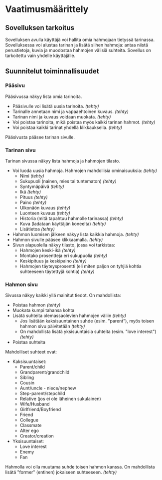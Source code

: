# Vaatimusmäärittely

## Sovelluksen tarkoitus

Sovelluksen avulla käyttäjä voi hallita omia hahmojaan tietyssä tarinassa. Sovelluksessa voi alustaa tarinan ja lisätä siihen hahmoja: antaa niistä perustietoja, kuvia ja muodostaa hahmojen välisiä suhteita. Sovellus on tarkoitettu vain yhdelle käyttäjälle.

## Suunnitelut toiminnallisuudet

### Pääsivu

Pääsivussa näkyy lista omia tarinoita.

- Pääsivulle voi lisätä uusia tarinoita. *(tehty)*
- Tarinalle annetaan nimi ja vapaaehtoinen kuvaus. *(tehty)*
- Tarinan nimi ja kuvaus voidaan muokata. *(tehty)*
- Voi poistaa tarinoita, mikä poistaa myös kaikki tarinan hahmot. *(tehty)*
- Voi poistaa kaikki tarinat yhdellä klikkauksella. *(tehty)*

Pääsivusta pääsee tarinan sivulle.

### Tarinan sivu

Tarinan sivussa näkyy lista hahmoja ja hahmojen tilasto.

- Voi luoda uusia hahmoja. Hahmojen mahdollisia ominaisuuksia: *(tehty)*
    - Nimi *(tehty)*
    - Sukupuoli (nainen, mies tai tuntematon) *(tehty)*
    - Syntymäpäivä *(tehty)*
    - Ikä *(tehty)*
    - Pituus *(tehty)*
    - Paino *(tehty)*
    - Ulkonäön kuvaus *(tehty)*
    - Luonteen kuvaus *(tehty)*
    - Historia (mitä tapahtuu hahmolle tarinassa) *(tehty)*
    - Kuva (ladataan käyttäjän koneelta) *(tehty)*
    - Lisätietoa *(tehty)*
- Hahmon luomisen jälkeen näkyy lista kaikkia hahmoja. *(tehty)*
- Hahmon sivulle pääsee klikkaamalla. *(tehty)*
- Sivun alapuolella näkyy tilasto, jossa voi tarkistaa:
    - Hahmojen keski-ikä *(tehty)*
    - Montako prosentteja eri sukupuolia *(tehty)*
    - Keskipituus ja keskipaino *(tehty)*
    - Hahmojen täyteysprosentti (eli miten paljon on tyhjiä kohtia suhteeseen täytettyjä kohtia) *(tehty)*

### Hahmon sivu

Sivussa näkyy kaikki yllä mainitut tiedot. On mahdollista:

- Poistaa hahmon *(tehty)*
- Muokata kumpi tahansa kohta
- Lisätä suhteita olemassaolevien hahmojen väliin *(tehty)*
    - Jos lisätään kaksisuuntainen suhde (esim. "parent"), myös toisen hahmon sivu päivitetään *(tehty)*
    - On mahdollista lisätä yksisuuntaisia suhteita (esim. "love interest") *(tehty)*
- Poistaa suhteita

Mahdolliset suhteet ovat:

- Kaksisuuntaiset:
    - Parent/child
    - Grandparent/grandchild
    - Sibling
    - Cousin
    - Aunt/uncle - niece/nephew
    - Step-parent/stepchild
    - Relative (jos ei ole läheinen sukulainen)
    - Wife/Husband
    - Girlfriend/Boyfriend
    - Friend
    - Collegue
    - Classmate
    - Alter ego
    - Creator/creation
- Yksisuuntaiset:
    - Love interest
    - Enemy
    - Fan

Hahmolla voi olla muutama suhde toisen hahmon kanssa. On mahdollista lisätä "former" (entinen) jokaiseen suhteeseen. *(tehty)*